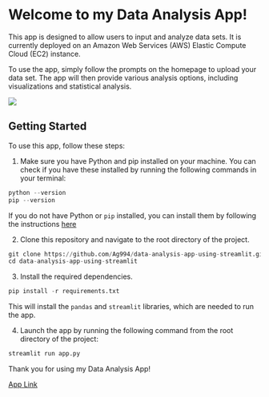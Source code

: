 # Welcome to my Data Analysis App!

This app is designed to allow users to input and analyze data sets. It is currently deployed on an Amazon Web Services (AWS) Elastic Compute Cloud (EC2) instance.

To use the app, simply follow the prompts on the homepage to upload your data set. The app will then provide various analysis options, including visualizations and statistical analysis.

![](https://github.com/Ag994/Basic-data-analysis-app-using-streamlit-and-AmazonEc2/blob/main/Data%20Analysis%20App%20-%20Google%20Chrome%202023-01-03%2009-08-13.gif)

## Getting Started
   To use this app, follow these steps:
   
   1. Make sure you have Python and pip installed on your machine. You can check if you have these installed by 
   running the following commands in your terminal:
   
   
   ```python
   python --version
   pip --version
   ```
   
   If you do not have Python or `pip` installed, you can install them by following the instructions [here](https://realpython.com/installing-python/)
   
   2. Clone this repository and navigate to the root directory of the project.
   
   
   ```python
   git clone https://github.com/Ag994/data-analysis-app-using-streamlit.git
   cd data-analysis-app-using-streamlit
   ```
   
   3. Install the required dependencies.
   

   ```python
   pip install -r requirements.txt
   ```
   
   This will install the `pandas` and `streamlit` libraries, which are needed to run the app.
   
   4. Launch the app by running the following command from the root directory of the project:
   
   
   ```python
   streamlit run app.py
   ```
Thank you for using my Data Analysis App!

[App Link](http://3.82.155.40:8501/)



































